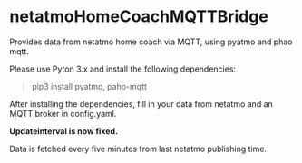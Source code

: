 # netatmoHomeCoachMQTTBridge
Provides data from netatmo home coach via MQTT, using pyatmo and phao mqtt.

Please use Pyton 3.x and install the following dependencies:

> pip3 install pyatmo, paho-mqtt
> 

After installing the dependencies, fill in your data from netatmo and an MQTT broker in config.yaml. 

**Updateinterval is now fixed.**

Data is fetched every five minutes from last netatmo publishing time.
